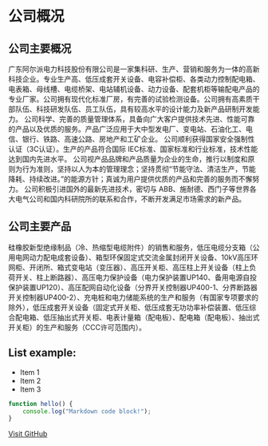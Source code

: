 # 公司概况
## 公司主要概况
广东阿尔派电力科技股份有限公司是一家集科研、生产、营销和服务为一体的高新科技企业。专业生产高、低压成套开关设备、电容补偿柜、各类动力控制配电箱、电表箱、母线槽、电缆桥架、电站辅机设备、动力设备、配套机柜等输配电产品的专业厂家。公司拥有现代化标准厂房，有完善的试验检测设备。公司拥有高素质干部队伍、科技研发队伍、员工队伍，具有较高水平的设计能力及新产品研制开发能力。
公司科学、完善的质量管理体系，具备向广大客户提供技术先进、性能可靠的产品以及优质的服务。产品广泛应用于大中型发电厂、变电站、石油化工、电信、银行、铁路、高速公路、房地产和工矿企业。
公司顺利获得国家安全强制性认证（3C认证）。生产的产品符合国际 IEC标准、国家标准和行业标准，技术性能达到国内先进水平。
公司视产品品牌和产品质量为企业的生命，推行以制度和原则为行为准则，坚持以人为本的管理理念；坚持贯彻“节能守法、清洁生产，节能降耗、持续改进。”的能源方针；真诚为用户提供优质的产品和完善的服务而不懈努力。
公司积极引进国外的最新先进技术，密切与 ABB、施耐德、西门子等世界各大电气公司和国内科研院所的联系和合作，不断开发满足市场需求的新产品。

## 公司主要产品
硅橡胶新型绝缘制品（冷、热缩型电缆附件）的销售和服务，低压电缆分支箱（公用电网动力配电成套设备）、箱型环保固定式交流金属封闭开关设备、10kV高压环网柜、开闭所、箱式变电站（变压器）、高压开关柜、高压柱上开关设备（柱上负荷开关、柱上断路器）、高压电力保护设备（电力保护装置UP140、备用电源自投保护装置UP120）、高压配网自动化设备（分界开关控制器UP400-1、分界断路器开关控制器UP400-2）、充电桩和电力储能系统的生产和服务（有国家专项要求的除外），低压成套开关设备（固定式开关柜、低压成套无功功率补偿装置、低压综合配电箱、低压抽出式开关柜、电表计量箱（配电板）、配电箱（配电板）、抽出式开关柜）的生产和服务（CCC许可范围内）。


## List example:
- Item 1
- Item 2
- Item 3


```javascript
function hello() {
    console.log("Markdown code block!");
}
```


[Visit GitHub](https://github.com)